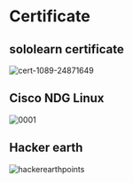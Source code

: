 # Certificate

## sololearn certificate
![cert-1089-24871649](https://user-images.githubusercontent.com/46933088/152669574-646277ce-c429-4750-a431-7fa86ce7b479.jpg)

## Cisco NDG Linux
![0001](https://user-images.githubusercontent.com/46933088/152816479-ca595c90-5e29-4192-bbac-b36b205b476b.jpg)

## Hacker earth
![hackerearthpoints](https://user-images.githubusercontent.com/46933088/152815106-95bc3311-f3b6-422b-9bbf-b3554c1536e1.png)

